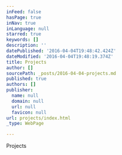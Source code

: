 ```yaml
---
inFeed: false
hasPage: true
inNav: true
inLanguage: null
starred: true
keywords: []
description: ''
datePublished: '2016-04-04T19:48:42.424Z'
dateModified: '2016-04-04T19:48:19.374Z'
title: Projects
author: []
sourcePath: _posts/2016-04-04-projects.md
published: true
authors: []
publisher:
  name: null
  domain: null
  url: null
  favicon: null
url: projects/index.html
_type: WebPage

---
```

Projects